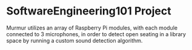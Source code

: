 # SoftwareEngineering101 Project
Murmur utilizes an array of Raspberry Pi modules, with each module connected to 3 microphones, in order to detect open seating in a library space by running a custom sound detection algorithm.
